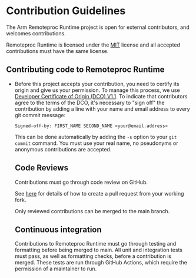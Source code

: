 # Contribution Guidelines

The Arm Remoteproc Runtime project is open for external contributors, and welcomes contributions.

Remoteproc Runtime is licensed under the [MIT](https://spdx.org/licenses/MIT.html) license and all accepted contributions must have the same license.

## Contributing code to Remoteproc Runtime

- Before this project accepts your contribution, you need to certify its origin and give us your permission. To manage this process, we use [Developer Certificate of Origin (DCO) V1.1](https://developercertificate.org/).
  To indicate that contributors agree to the terms of the DCO, it's necessary to "sign off" the contribution by adding a line with your name and email address to every git commit message:

  ```log
  Signed-off-by: FIRST_NAME SECOND_NAME <your@email.address>
  ```

  This can be done automatically by adding the `-s` option to your `git commit` command. You must use your real name, no pseudonyms or anonymous contributions are accepted.

  ## Code Reviews

  Contributions must go through code review on GitHub.

  See [here](https://docs.github.com/en/pull-requests/collaborating-with-pull-requests/proposing-changes-to-your-work-with-pull-requests/creating-a-pull-request-from-a-fork)
  for details of how to create a pull request from your working fork.

  Only reviewed contributions can be merged to the main branch.

  ## Continuous integration

  Contributions to Remoteproc Runtime must go through testing and formatting before being merged to main. All unit and integration tests must pass, as well as formatting checks, before a contribution is merged. These tests are run through GitHub Actions, which require the permission of a maintainer to run.
